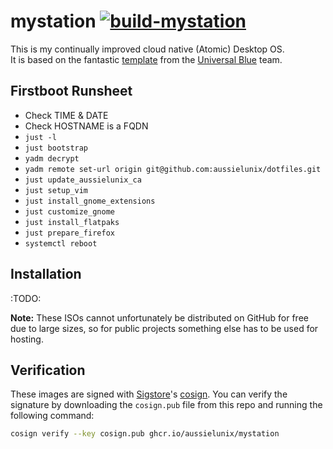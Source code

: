 # mystation [![build-mystation](https://github.com/aussielunix/mystation/actions/workflows/build.yml/badge.svg)](https://github.com/aussielunix/mystation/actions/workflows/build.yml)

This is my continually improved cloud native (Atomic) Desktop OS.  
It is based on the fantastic [template](https://github.com/ublue-os/image-template) from the [Universal Blue](https://universal-blue.org/) team.

## Firstboot Runsheet

* Check TIME & DATE
* Check HOSTNAME is a FQDN
* `just -l`
* `just bootstrap`
* `yadm decrypt`
* `yadm remote set-url origin git@github.com:aussielunix/dotfiles.git`
* `just update_aussielunix_ca`
* `just setup_vim`
* `just install_gnome_extensions`
* `just customize_gnome`
* `just install_flatpaks`
* `just prepare_firefox`
* `systemctl reboot`

## Installation

:TODO:

**Note:** These ISOs cannot unfortunately be distributed on GitHub for free due to large sizes, so for public projects something else has to be used for hosting.

## Verification

These images are signed with [Sigstore](https://www.sigstore.dev/)'s [cosign](https://github.com/sigstore/cosign). You can verify the signature by downloading the `cosign.pub` file from this repo and running the following command:

```bash
cosign verify --key cosign.pub ghcr.io/aussielunix/mystation
```
